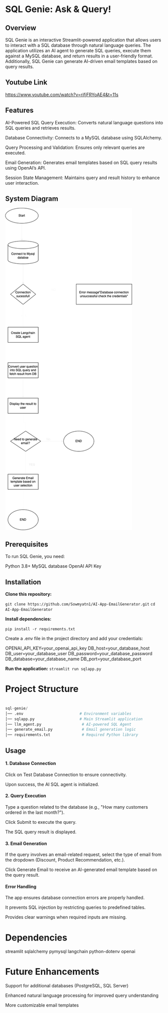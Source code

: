 # **SQL Genie: Ask & Query!**

## Overview

SQL Genie is an interactive Streamlit-powered application that allows users to interact with a SQL database through natural language queries. The application utilizes an AI agent to generate SQL queries, execute them against a MySQL database, and return results in a user-friendly format. Additionally, SQL Genie can generate AI-driven email templates based on query results.

## Youtube Link
https://www.youtube.com/watch?v=rifjFRYoAE4&t=11s

## Features

AI-Powered SQL Query Execution: Converts natural language questions into SQL queries and retrieves results.

Database Connectivity: Connects to a MySQL database using SQLAlchemy.

Query Processing and Validation: Ensures only relevant queries are executed.

Email Generation: Generates email templates based on SQL query results using OpenAI’s API.

Session State Management: Maintains query and result history to enhance user interaction.

## **System Diagram**

![System Diagram](SystemDiagram-1.png)



## Prerequisites

To run SQL Genie, you need:

Python 3.8+
MySQL database
OpenAI API Key

## Installation

**Clone this repository:**

`git clone https://github.com/Sowmyatn1/AI-App-EmailGenerator.git`
`cd AI-App-EmailGenerator`

**Install dependencies:**

`pip install -r requirements.txt`

Create a .env file in the project directory and add your credentials:

OPENAI_API_KEY=your_openai_api_key
DB_host=your_database_host
DB_user=your_database_user
DB_password=your_database_password
DB_database=your_database_name
DB_port=your_database_port

**Run the application:**
`streamlit run sqlapp.py`

# **Project Structure**
```Python

sql-genie/
│── .env                         # Environment variables
│── sqlapp.py                    # Main Streamlit application
│── llm_agent.py                  # AI-powered SQL Agent
│── generate_email.py             # Email generation logic
│── requirements.txt              # Required Python library
```

## Usage

#### **1. Database Connection**

Click on Test Database Connection to ensure connectivity.

Upon success, the AI SQL agent is initialized.

#### **2. Query Execution**

Type a question related to the database (e.g., "How many customers ordered in the last month?").

Click Submit to execute the query.

The SQL query result is displayed.

#### **3. Email Generation**

If the query involves an email-related request, select the type of email from the dropdown (Discount, Product Recommendation, etc.).

Click Generate Email to receive an AI-generated email template based on the query result.

#### **Error Handling**

The app ensures database connection errors are properly handled.

It prevents SQL injection by restricting queries to predefined tables.

Provides clear warnings when required inputs are missing.

# **Dependencies**

streamlit
sqlalchemy
pymysql
langchain
python-dotenv
openai

# **Future Enhancements**

Support for additional databases (PostgreSQL, SQL Server)

Enhanced natural language processing for improved query understanding

More customizable email templates





